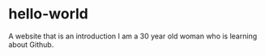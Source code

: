 # hello-world
A website that is an introduction
I am a 30 year old woman who is learning about Github. 

